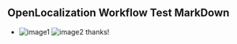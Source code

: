 ## OpenLocalization Workflow Test MarkDown
* ![image1](.\1062820b-4cda-419b-9251-8431fe2455d8.PNG)   ![image2](.\6e7a015d-13c6-48ae-bc61-fe4c6912de9b.png) 
thanks!